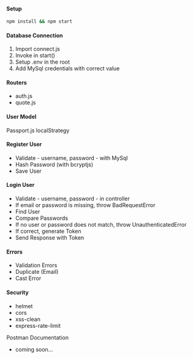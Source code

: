 #### Setup

```bash
npm install && npm start
```

#### Database Connection

1. Import connect.js
2. Invoke in start()
3. Setup .env in the root
4. Add MySql credentials with correct value

#### Routers

- auth.js
- quote.js

#### User Model
Passport.js localStrategy


#### Register User

- Validate - username, password - with MySql
- Hash Password (with bcryptjs)
- Save User

#### Login User

- Validate - username, password - in controller
- If email or password is missing, throw BadRequestError
- Find User
- Compare Passwords
- If no user or password does not match, throw UnauthenticatedError
- If correct, generate Token
- Send Response with Token

#### Errors

- Validation Errors
- Duplicate (Email)
- Cast Error

#### Security

- helmet
- cors
- xss-clean
- express-rate-limit

Postman Documentation
- coming soon...
